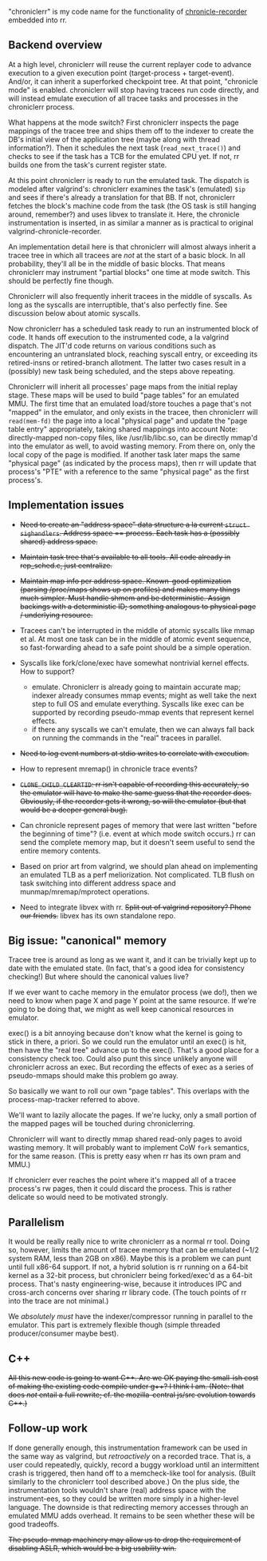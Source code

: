 "chroniclerr" is my code name for the functionality of [chronicle-recorder](http://code.google.com/p/chronicle-recorder) embedded into rr.

## Backend overview

At a high level, chroniclerr will reuse the current replayer code to advance execution to a given execution point (target-process + target-event).  And/or, it can inherit a superforked checkpoint tree.  At that point, "chronicle mode" is enabled.  chroniclerr will stop having tracees run code directly, and will instead emulate execution of all tracee tasks and processes in the chroniclerr process.

What happens at the mode switch?  First chroniclerr inspects the page mappings of the tracee tree and ships them off to the indexer to create the DB's initial view of the application tree (maybe along with thread information?).  Then it schedules the next task (`read_next_trace()`) and checks to see if the task has a TCB for the emulated CPU yet.  If not, rr builds one from the task's current register state.

At this point chroniclerr is ready to run the emulated task.  The dispatch is modeled after valgrind's: chroniclerr examines the task's (emulated) `$ip` and sees if there's already a translation for that BB. If not, chroniclerr fetches the block's machine code from the task (the OS task is still hanging around, remember?) and uses libvex to translate it.  Here, the chronicle instrumentation is inserted, in as similar a manner as is practical to original valgrind-chronicle-recorder.

An implementation detail here is that chroniclerr will almost always inherit a tracee tree in which all tracees are *not* at the start of a basic block.  In all probability, they'll all be in the middle of basic blocks.  That means chroniclerr may instrument "partial blocks" one time at mode switch.  This should be perfectly fine though.

Chroniclerr will also frequently inherit tracees in the middle of syscalls.  As long as the syscalls are interruptible, that's also perfectly fine.  See discussion below about atomic syscalls.

Now chroniclerr has a scheduled task ready to run an instrumented block of code.  It hands off execution to the instrumented code, a la valgrind dispatch.  The JIT'd code returns on various conditions such as encountering an untranslated block, reaching syscall entry, or exceeding its retired-insns or retired-branch allotment.  The latter two cases result in a (possibly) new task being scheduled, and the steps above repeating.

Chroniclerr will inherit all processes' page maps from the initial replay stage.  These maps will be used to build "page tables" for an emulated MMU.  The first time that an emulated load/store touches a page that's not "mapped" in the emulator, and only exists in the tracee, then chroniclerr will `read(mem-fd)` the page into a local "physical page" and update the "page table entry" appropriately, taking shared mappings into account  Note: directly-mapped non-copy files, like /usr/lib/libc.so, can be directly mmap'd into the emulator as well, to avoid wasting memory.  From there on, only the local copy of the page is modified.  If another task later maps the same "physical page" (as indicated by the process maps), then rr will update that process's "PTE" with a reference to the same "physical page" as the first process's.

## Implementation issues

* <s>Need to create an "address space" data structure a la current `struct sighandlers`.  Address space == process.  Each task has a (possibly shared) address space.</s>

* <s>Maintain task tree that's available to all tools.  All code already in rep_sched.c, just centralize.</s>

* <s>Maintain map info per address space.  Known-good optimization (parsing /proc/maps shows up on profiles) and makes many things much simpler.  Must handle shmem and be deterministic.  Assign backings with a deterministic ID; something analogous to physical page / underlying resource.</s>

* Tracees can't be interrupted in the middle of atomic syscalls like mmap et al.  At most one task can be in the middle of atomic event sequence, so fast-forwarding ahead to a safe point should be a simple operation.

* Syscalls like fork/clone/exec have somewhat nontrivial kernel effects.  How to support?
    * emulate.  Chroniclerr is already going to maintain accurate map; indexer already consumes mmap events; might as well take the next step to full OS and emulate everything.  Syscalls like exec can be supported by recording pseudo-mmap events that represent kernel effects.
    * if there any syscalls we can't emulate, then we can always fall back on running the commands in the "real" tracees in parallel.

* <s>Need to log event numbers at stdio writes to correlate with execution.</s>

* How to represent mremap() in chronicle trace events?

* <s>`CLONE_CHILD_CLEARTID`: rr isn't capable of recording this accurately, so the emulator will have to make the same guess that the recorder does.  Obviously, if the recorder gets it wrong, so will the emulator (but that would be a deeper general bug).</s>

* Can chronicle represent pages of memory that were last written "before the beginning of time"?  (i.e. event at which mode switch occurs.)  rr can send the complete memory map, but it doesn't seem useful to send the entire memory contents.

* Based on prior art from valgrind, we should plan ahead on implementing an emulated TLB as a perf meliorization.  Not complicated.  TLB flush on task switching into different address space and munmap/mremap/mprotect operations.

* Need to integrate libvex with rr.  <s>Split out of valgrind repository?  Phone our friends.</s>  libvex has its own standalone repo.

## Big issue: "canonical" memory

Tracee tree is around as long as we want it, and it can be trivially kept up to date with the emulated state.  (In fact, that's a good idea for consistency checking!)  But where should the canonical values live?

If we ever want to cache memory in the emulator process (we do!), then we need to know when page X and page Y point at the same resource.  If we're going to be doing that, we might as well keep canonical resources in emulator.

exec() is a bit annoying because don't know what the kernel is going to stick in there, a priori.  So we could run the emulator until an exec() is hit, then have the "real tree" advance up to the exec().  That's a good place for a consistency check too.  Could also punt this since unlikely anyone will chroniclerr across an exec.  But recording the effects of exec as a series of pseudo-mmaps should make this problem go away.

So basically we want to roll our own "page tables".  This overlaps with the process-map-tracker referred to above.

We'll want to lazily allocate the pages.  If we're lucky, only a small portion of the mapped pages will be touched during chroniclerring.

Chroniclerr will want to directly mmap shared read-only pages to avoid wasting memory.  It will probably want to implement CoW `fork` semantics, for the same reason.  (This is pretty easy when rr has its own pram and MMU.)

If chroniclerr ever reaches the point where it's mapped all of a tracee process's rw pages, then it could discard the process.  This is rather delicate so would need to be motivated strongly.

## Parallelism

It would be really really nice to write chroniclerr as a normal rr tool.  Doing so, however, limits the amount of tracee memory that can be emulated (~1/2 system RAM, less than 2GB on x86).  Maybe this is a problem we can punt until full x86-64 support.  If not, a hybrid solution is rr running on a 64-bit kernel as a 32-bit process, but chroniclerr being forked/exec'd as a 64-bit process.  That's nasty engineering-wise, because it introduces IPC and cross-arch concerns over sharing rr library code.  (The touch points of rr into the trace are not minimal.)

We *absolutely must* have the indexer/compressor running in parallel to the emulator.  This part is extremely flexible though (simple threaded producer/consumer maybe best).

## C++

<s>All this new code is going to want C++.  Are we OK paying the small-ish cost of making the existing code compile under g++?  I think I am.  (Note: that does *not* entail a full rewrite; cf. the mozilla-central js/src evolution towards C++.)</s>

## Follow-up work

If done generally enough, this instrumentation framework can be used in the same way as valgrind, but *retroactively* on a recorded trace.  That is, a user could repeatedly, quickly, record a buggy workload until an intermittent crash is triggered, then hand off to a memcheck-like tool for analysis.  (Built similarly to the chroniclerr tool described above.)  On the plus side, the instrumentation tools wouldn't share (real) address space with the instrument-ees, so they could be written more simply in a higher-level language.  The downside is that redirecting memory accesses through an emulated MMU adds overhead.  It remains to be seen whether these will be good tradeoffs.

<s>The pseudo-mmap machinery may allow us to drop the requirement of disabling ASLR, which would be a big usability win.</s>